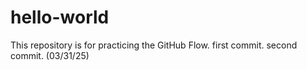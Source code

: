 # hello-world
This repository is for practicing the GitHub Flow.
first commit.
second commit. (03/31/25)
